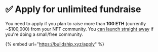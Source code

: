 # ✅ Apply for unlimited fundraise

You need to apply if you plan to raise more than **100 ETH** (currently \~$100,000) from your NFT community. You [can launch straight away](https://app.buildship.xyz) if you're doing a small/free community.

{% embed url="https://buildship.xyz/apply" %}
